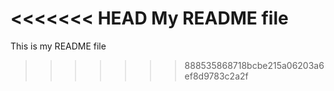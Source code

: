 <<<<<<< HEAD
My README file
=======
This is my README file
>>>>>>> 888535868718bcbe215a06203a6ef8d9783c2a2f

